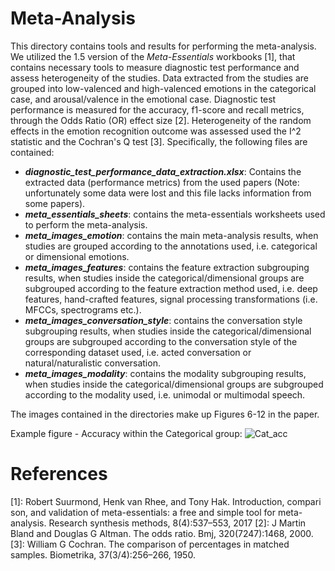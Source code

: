 # Meta-Analysis

This directory contains tools and results for performing the meta-analysis. We utilized the 1.5 version of the _Meta-Essentials_ workbooks [1], that contains necessary tools to measure diagnostic test performance and assess heterogeneity of the studies. Data extracted from the studies are grouped into low-valenced and high-valenced emotions in the categorical case, and arousal/valence in the emotional case. Diagnostic test performance is measured for the accuracy, f1-score and recall metrics, through the Odds Ratio (OR) effect size [2]. Heterogeneity of the random effects in the emotion recognition outcome was assessed used the I^2 statistic and the Cochran's Q test [3]. Specifically, the following files are contained:

- **_diagnostic_test_performance_data_extraction.xlsx_**: Contains the extracted data (performance metrics) from the used papers (Note: unfortunately some data were lost and this file lacks information from some papers).
- **_meta_essentials_sheets_**: contains the meta-essentials worksheets used to perform the meta-analysis.
- **_meta_images_emotion_**: contains the main meta-analysis results, when studies are grouped according to the annotations used, i.e. categorical or dimensional emotions. 
- **_meta_images_features_**: contains the feature extraction subgrouping results, when studies inside the categorical/dimensional groups are subgrouped according to the feature extraction method used, i.e. deep features, hand-crafted features, signal processing transformations (i.e. MFCCs, spectrograms etc.). 
- **_meta_images_conversation_style_**: contains the conversation style subgrouping results, when studies inside the categorical/dimensional groups are subgrouped according to the conversation style of the corresponding dataset used, i.e. acted conversation or natural/naturalistic conversation. 
- **_meta_images_modality_**: contains the modality subgrouping results, when studies inside the categorical/dimensional groups are subgrouped according to the modality used, i.e. unimodal or multimodal speech.  

The images contained in the directories make up Figures 6-12 in the paper. 

Example figure - Accuracy within the Categorical group:
![Cat_acc](https://github.com/user-attachments/assets/a5d1fe77-020d-483d-9ff9-123981508d38)

# References
[1]: Robert Suurmond, Henk van Rhee, and Tony Hak. Introduction, compari
son, and validation of meta-essentials: a free and simple tool for meta-analysis.
Research synthesis methods, 8(4):537–553, 2017
[2]: J Martin Bland and Douglas G Altman. The odds ratio. Bmj, 320(7247):1468,
 2000.
[3]: William G Cochran. The comparison of percentages in matched samples.
 Biometrika, 37(3/4):256–266, 1950.
